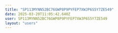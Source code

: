 ```yaml
---
title: "SP113MYNN52BC76GWP8P9PYFEP7XWJP6S5Y7ZE549"
date: 2025-03-20T11:05:42.640Z
user: SP113MYNN52BC76GWP8P9PYFEP7XWJP6S5Y7ZE549
layout: "users"
---
```

    